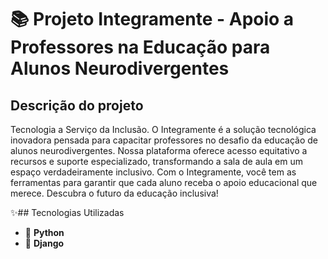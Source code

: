 # 📚 Projeto Integramente - Apoio a Professores na Educação para Alunos Neurodivergentes
## Descrição do projeto
Tecnologia a Serviço da Inclusão. O Integramente é a solução tecnológica inovadora pensada para capacitar professores no desafio da educação de alunos neurodivergentes. Nossa plataforma oferece acesso equitativo a recursos e suporte especializado, transformando a sala de aula em um espaço verdadeiramente inclusivo. Com o Integramente, você tem as ferramentas para garantir que cada aluno receba o apoio educacional que merece. Descubra o futuro da educação inclusiva!

✨## Tecnologias Utilizadas
* 🐍 **Python**
* 💚 **Django**
